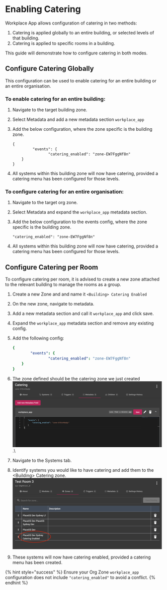 # Enabling Catering

Workplace App allows configuration of catering in two methods:

1. Catering is applied globally to an entire building, or selected levels of that building.
2. Catering is applied to specific rooms in a building.

This guide will demonstrate how to configure catering in both modes.

## Configure Catering Globally

This configuration can be used to enable catering for an entire building or an entire organisation.

### To enable catering for an entire building:

1. Navigate to the target building zone.
2. Select Metadata and add a new metadata section `workplace_app`
3.  Add the below configuration, where the zone specific is the building zone.

    ```
    {
             "events": {
                    "catering_enabled": "zone-EW7FggNf8n" 
        }
    }
    ```
4. All systems within this building zone will now have catering, provided a catering menu has been configured for those levels.&#x20;

### To configure catering for an entire organisation:

1. Navigate to the target org zone.
2. Select Metadata and expand the `workplace_app` metadata section.
3.  Add the below configuration to the events config, where the zone specific is the building zone.

    ```
    "catering_enabled": "zone-EW7FggNf8n"
    ```
4. All systems within this building zone will now have catering, provided a catering menu has been configured for those levels.&#x20;

## Configure Catering per Room

To configure catering per room, it is advised to create a new zone attached to the relevant building to manage the rooms as a group.

1. Create a new Zone and and name it `<Building> Catering Enabled`
2. On the new zone, navigate to metadata.
3. Add a new metadata section and call it `workplace_app` and click save.
4. Expand the `workplace_app` metadata section and remove any existing config.
5.  Add the following config:

    ```yaml
    {    
            "events": {
                    "catering_enabled": "zone-EW7FggNf8n" 
        }
    }
    ```
6. The zone defined should be the catering zone we just created![](<../../../.gitbook/assets/image (11).png>).\

7. Navigate to the Systems tab.
8. Identify systems you would like to have catering and add them to the \<Building> Catering zone.\
   ![](<../../../.gitbook/assets/image (3).png>)
9. These systems will now have catering enabled, provided a catering menu has been created.

{% hint style="success" %}
Ensure your Org Zone `workplace_app` configuration does not include `"catering_enabled"` to avoid a conflict.
{% endhint %}
